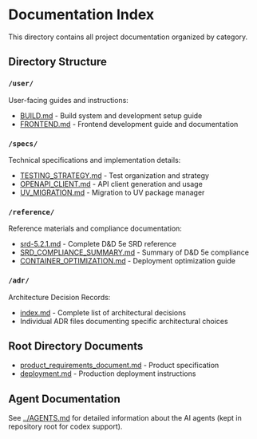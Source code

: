 # Documentation Index

This directory contains all project documentation organized by category.

## Directory Structure

### `/user/`
User-facing guides and instructions:
- [BUILD.md](user/BUILD.md) - Build system and development setup guide
- [FRONTEND.md](user/FRONTEND.md) - Frontend development guide and documentation

### `/specs/`
Technical specifications and implementation details:
- [TESTING_STRATEGY.md](specs/TESTING_STRATEGY.md) - Test organization and strategy
- [OPENAPI_CLIENT.md](specs/OPENAPI_CLIENT.md) - API client generation and usage
- [UV_MIGRATION.md](specs/UV_MIGRATION.md) - Migration to UV package manager

### `/reference/`
Reference materials and compliance documentation:
- [srd-5.2.1.md](reference/srd-5.2.1.md) - Complete D&D 5e SRD reference
- [SRD_COMPLIANCE_SUMMARY.md](reference/SRD_COMPLIANCE_SUMMARY.md) - Summary of D&D 5e compliance
- [CONTAINER_OPTIMIZATION.md](reference/CONTAINER_OPTIMIZATION.md) - Deployment optimization guide

### `/adr/`
Architecture Decision Records:
- [index.md](adr/index.md) - Complete list of architectural decisions
- Individual ADR files documenting specific architectural choices

## Root Directory Documents

- [product_requirements_document.md](product_requirements_document.md) - Product specification
- [deployment.md](deployment.md) - Production deployment instructions

## Agent Documentation

See [../AGENTS.md](../AGENTS.md) for detailed information about the AI agents (kept in repository root for codex support).
